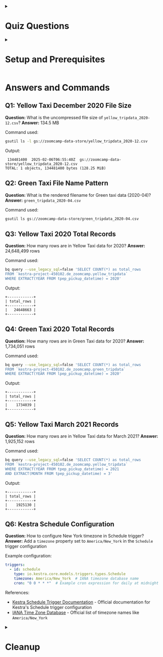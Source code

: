 <details>
<summary><h1>Quiz Questions</h1></summary>

Complete the Quiz shown below. It's a set of 6 multiple-choice questions to test your understanding of workflow orchestration, Kestra and ETL pipelines for data lakes and warehouses.

1) Within the execution for `Yellow` Taxi data for the year `2020` and month `12`: what is the uncompressed file size (i.e. the output file `yellow_tripdata_2020-12.csv` of the `extract` task)?
- 128.3 MB
- 134.5 MB ✅
- 364.7 MB
- 692.6 MB

2) What is the rendered value of the variable `file` when the inputs `taxi` is set to `green`, `year` is set to `2020`, and `month` is set to `04` during execution?
- `{{inputs.taxi}}_tripdata_{{inputs.year}}-{{inputs.month}}.csv` 
- `green_tripdata_2020-04.csv` ✅
- `green_tripdata_04_2020.csv`
- `green_tripdata_2020.csv`

3) How many rows are there for the `Yellow` Taxi data for all CSV files in the year 2020?
- 13,537.299
- 24,648,499 ✅
- 18,324,219
- 29,430,127

4) How many rows are there for the `Green` Taxi data for all CSV files in the year 2020?
- 5,327,301
- 936,199
- 1,734,051 ✅
- 1,342,034

5) How many rows are there for the `Yellow` Taxi data for the March 2021 CSV file?
- 1,428,092
- 706,911
- 1,925,152 ✅
- 2,561,031

6) How would you configure the timezone to New York in a Schedule trigger?
- Add a `timezone` property set to `EST` in the `Schedule` trigger configuration  
- Add a `timezone` property set to `America/New_York` in the `Schedule` trigger configuration ✅
- Add a `timezone` property set to `UTC-5` in the `Schedule` trigger configuration
- Add a `location` property set to `New_York` in the `Schedule` trigger configuration  
</details>

<details>
<summary><h1>Setup and Prerequisites</h1></summary>

## Installing Google Cloud SDK on macOS
1. Using Homebrew (recommended):
```bash
brew install --cask google-cloud-sdk
```

2. Verify installation:
```bash
gcloud --version
```

## Authentication and Configuration
1. Login to Google Cloud:
```bash
gcloud auth login
```

2. Set the project:
```bash
gcloud config set project kestra-project-450102
```

3. Authenticate application default credentials (needed for BigQuery):
```bash
gcloud auth application-default login
```

## Required Resources
- Project ID: `kestra-project-450102`
- BigQuery Dataset: `de_zoomcamp`
- BigQuery Tables: 
  - `yellow_tripdata`
  - `green_tripdata`
- Cloud Storage Bucket: `gs://zoomcamp-data-store`

The GCP configuration can be found in `Week02/kestra/flows/04_gcp_kv.yaml`. Key settings include:
```yaml
# Configuration file location: Week02/kestra/flows/04_gcp_kv.yaml
tasks:
  - id: gcp_project_id
    type: io.kestra.plugin.core.kv.Set
    key: GCP_PROJECT_ID
    kvType: STRING
    value: kestra-project-450102  # Your project ID

  - id: gcp_dataset
    type: io.kestra.plugin.core.kv.Set
    key: GCP_DATASET
    kvType: STRING
    value: de_zoomcamp  # Your BigQuery dataset name

  - id: gcp_bucket_name
    type: io.kestra.plugin.core.kv.Set
    key: GCP_BUCKET_NAME
    kvType: STRING
    value: zoomcamp-data-store  # Your Cloud Storage bucket name
```
</details>

# Answers and Commands

## Q1: Yellow Taxi December 2020 File Size
**Question:** What is the uncompressed file size of `yellow_tripdata_2020-12.csv`?
**Answer:** 134.5 MB

Command used:
```bash
gsutil ls -l gs://zoomcamp-data-store/yellow_tripdata_2020-12.csv
```
Output:
```
 134481400  2025-02-06T06:55:40Z  gs://zoomcamp-data-store/yellow_tripdata_2020-12.csv
TOTAL: 1 objects, 134481400 bytes (128.25 MiB)
```

## Q2: Green Taxi File Name Pattern
**Question:** What is the rendered filename for Green taxi data (2020-04)?
**Answer:** `green_tripdata_2020-04.csv`

Command used:
```bash
gsutil ls gs://zoomcamp-data-store/green_tripdata_2020-04.csv
```

## Q3: Yellow Taxi 2020 Total Records
**Question:** How many rows are in Yellow Taxi data for 2020?
**Answer:** 24,648,499 rows

Command used:
```bash
bq query --use_legacy_sql=false 'SELECT COUNT(*) as total_rows 
FROM `kestra-project-450102.de_zoomcamp.yellow_tripdata` 
WHERE EXTRACT(YEAR FROM tpep_pickup_datetime) = 2020'
```
Output:
```
+------------+
| total_rows |
+------------+
|   24648663 |
+------------+
```

## Q4: Green Taxi 2020 Total Records
**Question:** How many rows are in Green Taxi data for 2020?
**Answer:** 1,734,051 rows

Command used:
```bash
bq query --use_legacy_sql=false 'SELECT COUNT(*) as total_rows 
FROM `kestra-project-450102.de_zoomcamp.green_tripdata` 
WHERE EXTRACT(YEAR FROM lpep_pickup_datetime) = 2020'
```
Output:
```
+------------+
| total_rows |
+------------+
|    1734039 |
+------------+
```

## Q5: Yellow Taxi March 2021 Records
**Question:** How many rows are in Yellow Taxi data for March 2021?
**Answer:** 1,925,152 rows

Command used:
```bash
bq query --use_legacy_sql=false 'SELECT COUNT(*) as total_rows 
FROM `kestra-project-450102.de_zoomcamp.yellow_tripdata` 
WHERE EXTRACT(YEAR FROM tpep_pickup_datetime) = 2021 
AND EXTRACT(MONTH FROM tpep_pickup_datetime) = 3'
```
Output:
```
+------------+
| total_rows |
+------------+
|    1925130 |
+------------+
```

## Q6: Kestra Schedule Configuration
**Question:** How to configure New York timezone in Schedule trigger?
**Answer:** Add a `timezone` property set to `America/New_York` in the `Schedule` trigger configuration 

Example configuration:
```yaml
triggers:
  - id: schedule
    type: io.kestra.core.models.triggers.types.Schedule
    timezone: America/New_York  # IANA timezone database name
    cron: "0 0 * * *"  # Example cron expression for daily at midnight
```

References:
- [Kestra Schedule Trigger Documentation](https://kestra.io/plugins/core/triggers/io.kestra.plugin.core.trigger.schedule) - Official documentation for Kestra's Schedule trigger configuration
- [IANA Time Zone Database](https://en.wikipedia.org/wiki/List_of_tz_database_time_zones) - Official list of timezone names like `America/New_York`

<details>
<summary><h1>Cleanup</h1></summary>

Below are the steps taken to clean up all Google Cloud resources used in this assignment:

## BigQuery Cleanup
```bash
# List existing datasets
bq ls
   datasetId   
 ------------- 
  de_zoomcamp  
  zoomcamp     

# Remove datasets and their contents
bq rm -r -f de_zoomcamp
bq rm -r -f zoomcamp
```

## Cloud Storage Cleanup
```bash
# List buckets
gsutil ls
gs://zoomcamp-data-store/

# Remove bucket and all contents (62 files)
gsutil -m rm -r gs://zoomcamp-data-store
Removing gs://zoomcamp-data-store/green_tripdata_2019-01.csv...
Removing gs://zoomcamp-data-store/yellow_tripdata_2020-12.csv...
Removing gs://zoomcamp-data-store/green_tripdata_2020-04.csv...
// ... more files removed ...
Operation completed over 62 objects.
```

## Verification
```bash
# Verify all resources are removed
bq ls && echo "BigQuery datasets:" && gsutil ls && echo "Cloud Storage buckets:"
BigQuery datasets:
Cloud Storage buckets:
```

### Resources Cleaned Up
1. BigQuery Datasets:
   - `de_zoomcamp` (containing taxi trip data tables)
   - `zoomcamp`

2. Cloud Storage:
   - Bucket: `gs://zoomcamp-data-store`
   - Contents: 62 files including:
     - Yellow taxi data files (2019-2021)
     - Green taxi data files (2019-2021)

All GCP resources used in this assignment have been successfully removed.
</details>